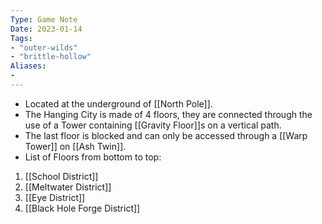 ```yaml
---
Type: Game Note
Date: 2023-01-14
Tags:
- "outer-wilds"
- "brittle-hollow"
Aliases:
- 
---
```

- Located at the underground of [[North Pole]].
- The Hanging City is made of 4 floors, they are connected through the use of a Tower containing [[Gravity Floor]]s on a vertical path.
- The last floor is blocked and can only be accessed through a [[Warp Tower]] on [[Ash Twin]].
- List of Floors from bottom to top:
1. [[School District]]
2. [[Meltwater District]]
3. [[Eye District]]
4. [[Black Hole Forge District]]